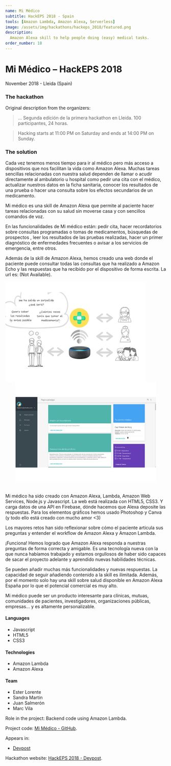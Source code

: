 ```yaml
---
name: Mi Médico
subtitle: HackEPS 2018 - Spain
tools: [Amazon Lambda, Amazon Alexa, Serverless]
image: /assets/img/hackathons/hackeps_2018/featured.png
description:
  Amazon Alexa skill to help people doing (easy) medical tasks.
order_number: 18
---
```


# Mi Médico – HackEPS 2018

November 2018 - Lleida (Spain)

### The hackathon

Original description from the organizers:

> ... Segunda edición de la primera hackathon en Lleida. 100 participantes, 24 horas.

> Hacking starts at 11:00 PM on Saturday and ends at 14:00 PM on Sunday.

### The solution

Cada vez tenemos menos tiempo para ir al médico pero más acceso a dispositivos que nos facilitan la vida como Amazon Alexa. Muchas tareas sencillas relacionadas con nuestra salud dependen de llamar o acudir directamente al ambulatorio u hospital como pedir una cita con el médico, actualizar nuestros datos en la ficha sanitaria, conocer los resultados de una prueba o hacer una consulta sobre los efectos secundarios de un medicamento.

Mi médico es una skill de Amazon Alexa que permite al paciente hacer tareas relacionadas con su salud sin moverse casa y con sencillos comandos de voz.

En las funcionalidades de Mi médico están: pedir cita, hacer recordatorios sobre consultas programadas o tomas de medicamentos, búsquedas de prospectos , leer los resultados de las pruebas realizadas, hacer un primer diagnóstico de enfermedades frecuentes o avisar a los servicios de emergencia, entre otros.

Además de la skill de Amazon Alexa, hemos creado una web donde el paciente puede consultar todas las consultas que ha realizado a Amazon Echo y las respuestas que ha recibido por el dispositivo de forma escrita. La url es: (Not Available).

<div style="text-align: center;">
<img style="margin: 0 !important; float: left" src="/assets/img/hackathons/hackeps_2018/screen1.jpg" width="440"/>
<img style="margin: 0 !important; display: inline" src="/assets/img/hackathons/hackeps_2018/screen2.jpg" width="440"/>
</div>
<br>

Mi médico ha sido creado con Amazon Alexa, Lambda, Amazon Web Services, Node.js y Javascript. La web está realizada con HTML5, CSS3. Y carga datos de una API en Firebase, dónde hacemos que Alexa deposite las respuestas. Para los elementos gráficos hemos usado Photoshop y Canva (y todo ello está creado con mucho amor <3)

Los mayores retos han sido reflexionar sobre cómo el paciente articula sus preguntas y entender el workflow de Amazon Alexa y Amazon Lambda.

¡Funciona! Hemos logrado que Amazon Alexa responda a nuestras preguntas de forma correcta y amigable. Es una tecnología nueva con la que nunca habíamos trabajado y estamos orgullosos de haber sido capaces de sacar el proyecto adelante y aprendido nuevas habilidades técnicas.

Se pueden añadir muchas más funcionalidades y nuevas respuestas. La capacidad de seguir añadiendo contenido a la skill es ilimitada. Además, por el momento solo hay una skill sobre salud disponible en Amazon Alexa España por lo que el potencial comercial es muy alto.

Mi médico puede ser un producto interesante para clínicas, mutuas, comunidades de pacientes, investigadores, organizaciones públicas, empresas... y es altamente personalizable.

#### Languages

- Javascript
- HTML5
- CSS3

#### Technologies

- Amazon Lambda
- Amazon Alexa

#### Team

- Ester Lorente
- Sandra Martin
- Juan Salmerón
- Marc Vila

Role in the project: Backend code using Amazon Lambda.

Project code: [Mi Médico - GitHub](https://github.com/LaQuay/hackeps-lleida-2018).

Appears in:

- [Devpost](https://devpost.com/software/mi-medico)

Hackathon website: [HackEPS 2018 - Devpost](https://hackeps2018.devpost.com).
